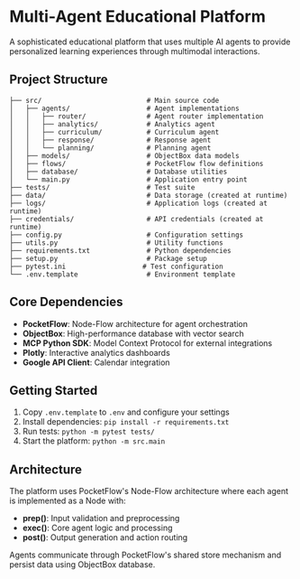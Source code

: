 # Multi-Agent Educational Platform

A sophisticated educational platform that uses multiple AI agents to provide personalized learning experiences through multimodal interactions.

## Project Structure

```
├── src/                          # Main source code
│   ├── agents/                   # Agent implementations
│   │   ├── router/               # Agent router implementation
│   │   ├── analytics/            # Analytics agent
│   │   ├── curriculum/           # Curriculum agent
│   │   ├── response/             # Response agent
│   │   └── planning/             # Planning agent
│   ├── models/                   # ObjectBox data models
│   ├── flows/                    # PocketFlow flow definitions
│   ├── database/                 # Database utilities
│   └── main.py                   # Application entry point
├── tests/                        # Test suite
├── data/                         # Data storage (created at runtime)
├── logs/                         # Application logs (created at runtime)
├── credentials/                  # API credentials (created at runtime)
├── config.py                     # Configuration settings
├── utils.py                      # Utility functions
├── requirements.txt              # Python dependencies
├── setup.py                      # Package setup
├── pytest.ini                   # Test configuration
└── .env.template                 # Environment template
```

## Core Dependencies

- **PocketFlow**: Node-Flow architecture for agent orchestration
- **ObjectBox**: High-performance database with vector search
- **MCP Python SDK**: Model Context Protocol for external integrations
- **Plotly**: Interactive analytics dashboards
- **Google API Client**: Calendar integration

## Getting Started

1. Copy `.env.template` to `.env` and configure your settings
2. Install dependencies: `pip install -r requirements.txt`
3. Run tests: `python -m pytest tests/`
4. Start the platform: `python -m src.main`

## Architecture

The platform uses PocketFlow's Node-Flow architecture where each agent is implemented as a Node with:
- **prep()**: Input validation and preprocessing
- **exec()**: Core agent logic and processing
- **post()**: Output generation and action routing

Agents communicate through PocketFlow's shared store mechanism and persist data using ObjectBox database.
